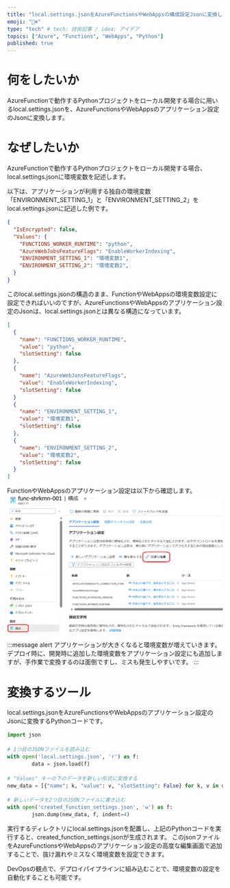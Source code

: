 ```yaml
---
title: "local.settings.jsonをAzureFunctionsやWebAppsの構成設定Jsonに変換したい！"
emoji: "🐻‍❄️"
type: "tech" # tech: 技術記事 / idea: アイデア
topics: ["Azure", "Functions", "WebApps", "Python"]
published: true
---
```


# 何をしたいか
AzureFunctionで動作するPythonプロジェクトをローカル開発する場合に用いるlocal.settings.jsonを、AzureFunctionsやWebAppsのアプリケーション設定のJsonに変換します。

# なぜしたいか

AzureFunctionで動作するPythonプロジェクトをローカル開発する場合、local.settings.jsonに環境変数を記述します。

以下は、アプリケーションが利用する独自の環境変数「ENVIRONMENT_SETTING_1」と「ENVIRONMENT_SETTING_2」をlocal.settings.jsonに記述した例です。
```json
{
  "IsEncrypted": false,
  "Values": {
    "FUNCTIONS_WORKER_RUNTIME": "python",
    "AzureWebJobsFeatureFlags": "EnableWorkerIndexing",
    "ENVIRONMENT_SETTING_1": "環境変数1",
    "ENVIRONMENT_SETTING_2": "環境変数2",
  }
}
```

このlocal.settings.jsonの構造のまま、FunctionやWebAppsの環境変数設定に設定できればいいのですが、AzureFunctionsやWebAppsのアプリケーション設定のJsonは、local.settings.jsonとは異なる構造になっています。
```json
[
  {
    "name": "FUNCTIONS_WORKER_RUNTIME",
    "value": "python",
    "slotSetting": false
  },
  {
    "name": "AzureWebJonsFeatureFlags",
    "value": "EnableWorkerIndexing",
    "slotSetting": false
  }
  {
    "name": "ENVIRONMENT_SETTING_1",
    "value": "環境変数1",
    "slotSetting": false
  },
  {
    "name": "ENVIRONMENT_SETTING_2",
    "value": "環境変数2",
    "slotSetting": false
  }
]
```

FunctionやWebAppsのアプリケーション設定は以下から確認します。
![Function/WebAppsのアプリケーション設定](/images/convert_from_localsettings_to_functionsettings/2024-03-05-21-28-58.png)

:::message alert
アプリケーションが大きくなると環境変数が増えていきます。デプロイ時に、開発時に追加した環境変数をアプリケーション設定にも追加しますが、手作業で変換するのは面倒ですし、ミスも発生しやすいです。
:::

# 変換するツール
local.settings.jsonをAzureFunctionsやWebAppsのアプリケーション設定のJsonに変換するPythonコードです。

```python
import json

# 1つ目のJSONファイルを読み込む
with open('local.settings.json', 'r') as f:
        data = json.load(f)

# "Values" キーの下のデータを新しい形式に変換する
new_data = [{"name": k, "value": v, "slotSetting": False} for k, v in data["Values"].items()]

# 新しいデータを2つ目のJSONファイルに書き込む
with open('created_function_settings.json', 'w') as f:
        json.dump(new_data, f, indent=4)
```

実行するディレクトリにlocal.settings.jsonを配置し、上記のPythonコードを実行すると、created_function_settings.jsonが生成されます。
このjsonファイルをAzureFunctionsやWebAppsのアプリケーション設定の高度な編集画面で追加することで、抜け漏れやミスなく環境変数を設定できます。

DevOpsの観点で、デプロイパイプラインに組み込むことで、環境変数の設定を自動化することも可能です。